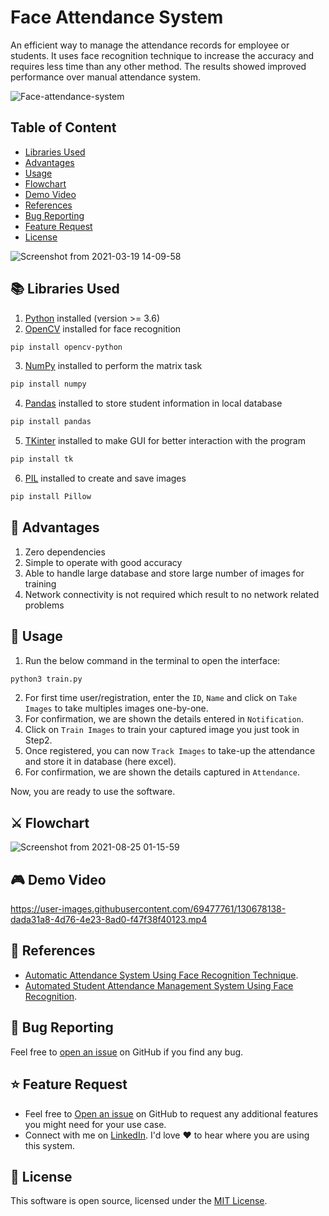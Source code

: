 # Face Attendance System

An efficient way to manage the attendance records for employee or students. It uses face recognition technique to increase the accuracy and requires less time than any other method. The results showed improved performance over manual attendance system.

![Face-attendance-system](https://user-images.githubusercontent.com/69477761/130632299-3f1993df-01c5-4d92-9081-8e6fe20cfe73.png)

## Table of Content
- [Libraries Used](#libraries)
- [Advantages](#advantages)
- [Usage](#usage)
- [Flowchart](#flowchart)
- [Demo Video](#demo)
- [References](#references)
- [Bug Reporting](#bug-reporting)
- [Feature Request](#feature-request)
- [License](#license)

![Screenshot from 2021-03-19 14-09-58](https://user-images.githubusercontent.com/69477761/111753506-f1fc3900-88bc-11eb-8e27-237424a706a5.png)

<a id="libraries"></a>

## 📚 Libraries Used
1. [Python](https://www.python.org/downloads/) installed (version >= 3.6)
2. [OpenCV](https://pypi.org/project/opencv-python/) installed for face recognition
```sh
pip install opencv-python
```
3. [NumPy](https://numpy.org/install/) installed to perform the matrix task
```sh
pip install numpy
```
4. [Pandas](https://docs.python.org/3/library/tkinter.html) installed to store student information in local database
```sh
pip install pandas
```
5. [TKinter](https://docs.python.org/3/library/tkinter.html) installed to make GUI for better interaction with the program
```sh
pip install tk
```
6. [PIL](https://pypi.org/project/Pillow/) installed to create and save images
```sh
pip install Pillow
```

<a id="advantages"></a>

## 💫 Advantages

1. Zero dependencies
2. Simple to operate with good accuracy
3. Able to handle large database and store large number of images for training
4. Network connectivity is not required which result to no network related problems

<a id="usage"></a>

## 🎩 Usage

1. Run the below command in the terminal to open the interface:
```sh
python3 train.py
```
2. For first time user/registration, enter the `ID`, `Name` and click on `Take Images` to take multiples images one-by-one.
3. For confirmation, we are shown the details entered in `Notification`.
4. Click on `Train Images` to train your captured image you just took in Step2.
5. Once registered, you can now `Track Images` to take-up the attendance and store it in database (here excel).
6. For confirmation, we are shown the details captured in `Attendance`.

Now, you are ready to use the software.

<a id="Flowchart"></a>

## ⚔️ Flowchart

![Screenshot from 2021-08-25 01-15-59](https://user-images.githubusercontent.com/69477761/130680150-fb02f450-afe4-479e-918d-d40fc62783fc.png)

<a id="demo"></a>

## 🎮 Demo Video

https://user-images.githubusercontent.com/69477761/130678138-dada31a8-4d76-4e23-8ad0-f47f38f40123.mp4

<a id="references"></a>

## 🔬 References

* [Automatic Attendance System Using Face Recognition Technique](https://www.ijrte.org/wp-content/uploads/papers/v9i1/A2644059120.pdf).
* [Automated Student Attendance Management System Using Face Recognition](https://www.researchgate.net/publication/327671423_Automated_Student_Attendance_Management_System_Using_Face_Recognition).

<a id="bug-reporting"></a>

## 🐛 Bug Reporting

Feel free to [open an issue](https://github.com/abhishek-iiit/Face-attendance-system/issues) on GitHub if you find any bug.

<a id="feature-request"></a>

## ⭐ Feature Request

- Feel free to [Open an issue](https://github.com/abhishek-iiit/Face-attendance-system/issues) on GitHub to request any additional features you might need for your use case.
- Connect with me on [LinkedIn](https://www.linkedin.com/in/abhishek-iiit/). I'd love ❤️️ to hear where you are using this system.

<a id="license"></a>

## 📜 License

This software is open source, licensed under the [MIT License](https://github.com/abhishek-iiit/Face-attendance-system/blob/main/LICENSE).
